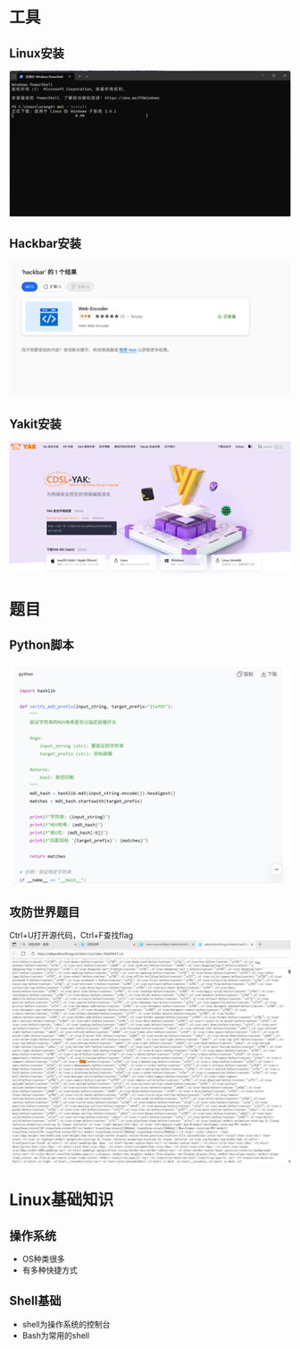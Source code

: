 # 工具

## Linux安装
![image](Web/submissions/img/FE3937AF13F0CDD8995E688AA103D0A5.png)

## Hackbar安装
![image](Web/submissions/img/5089EC8B6459BB2B0E6464D76803800B.png)

## Yakit安装
![image](Web/submissions/img/BB7F60B25154C2BA5012ACF5AB2287A0.png)

# 题目

## Python脚本
![image](Web/submissions/img/5A2E12AF330F78822D01DE0B8351F319.png)

## 攻防世界题目
Ctrl+U打开源代码，Ctrl+F查找flag
![image](Web/submissions/img/ACAC683F2AEA675CC3E819D129B5DCBB.png)

# Linux基础知识

## 操作系统
- OS种类很多
- 有多种快捷方式

## Shell基础
- shell为操作系统的控制台
- Bash为常用的shell
